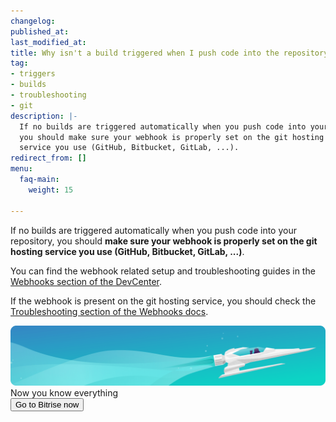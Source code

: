 ```yaml
---
changelog:
published_at:
last_modified_at:
title: Why isn't a build triggered when I push code into the repository?
tag:
- triggers
- builds
- troubleshooting
- git
description: |-
  If no builds are triggered automatically when you push code into your repository,
  you should make sure your webhook is properly set on the git hosting
  service you use (GitHub, Bitbucket, GitLab, ...).
redirect_from: []
menu:
  faq-main:
    weight: 15

---
```

If no builds are triggered automatically when you push code into your repository, you should **make sure your webhook is properly set on the git hosting service you use (GitHub, Bitbucket, GitLab, ...)**.

You can find the webhook related setup and troubleshooting guides in the [Webhooks section of the DevCenter](/webhooks/).

If the webhook is present on the git hosting service, you should check the [Troubleshooting section of the Webhooks docs](/webhooks/troubleshooting).

<div class="banner">
	<img src="/assets/images/banner-bg-888x170.png" style="border: none;">
	<div class="deploy-text">Now you know everything </div>
	<a target="_blank" href="https://app.bitrise.io/dashboard/builds"><button class="button">Go to Bitrise now</button></a>
</div>